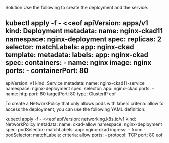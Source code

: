Solution
Use the following to create the deployment and the service.

kubectl apply -f - <<eof
apiVersion: apps/v1
kind: Deployment
metadata:
  name: nginx-ckad11
  namespace: nginx-deployment
spec:
  replicas: 2
  selector:
    matchLabels:
      app: nginx-ckad
  template:
    metadata:
      labels:
        app: nginx-ckad
    spec:
      containers:
        - name: nginx
          image: nginx
          ports:
            - containerPort: 80
---
apiVersion: v1
kind: Service
metadata:
  name: nginx-ckad11-service
  namespace: nginx-deployment
spec:
  selector:
    app: nginx-ckad
  ports:
    - name: http
      port: 80
      targetPort: 80
  type: ClusterIP
eof



To create a NetworkPolicy that only allows pods with labels criteria: allow to access the deployment, you can use the following YAML definition:


kubectl apply -f - <<eof
apiVersion: networking.k8s.io/v1
kind: NetworkPolicy
metadata:
  name: ckad-allow
  namespace: nginx-deployment
spec:
  podSelector:
    matchLabels:
      app: nginx-ckad
  ingress:
    - from:
        - podSelector:
            matchLabels:
              criteria: allow
      ports:
        - protocol: TCP
          port: 80
eof